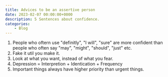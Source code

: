 ```yaml
---
title: Advices to be an assertive person
date: 2023-02-07 00:00:00+0000
description: 5 Sentences about confidence.
categories:
    - Blog
---
```


1. People who oftern use "definitly", "I will", "sure" are more confident than people who often say "may", "might", "should", "just" etc.
2. Fake it util you make it.
3. Look at what you want, instead of what you fear.
4. Depression = Interpretion + Identication + Frequency
5. Important things always have higher priority than urgent things.